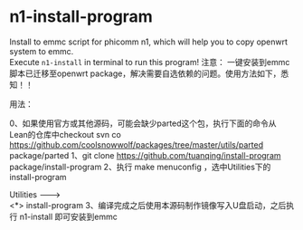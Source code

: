 # n1-install-program
Install to emmc script for phicomm n1, which will help you to copy openwrt system to emmc.  
Execute `n1-install` in terminal to run this program!
注意：
一键安装到emmc脚本已迁移至openwrt package，解决需要自选依赖的问题。使用方法如下，悉知！！

用法：

0、如果使用官方或其他源码，可能会缺少parted这个包，执行下面的命令从Lean的仓库中checkout
      svn co https://github.com/coolsnowwolf/packages/tree/master/utils/parted package/parted
1、git clone https://github.com/tuanqing/install-program package/install-program
2、执行 make menuconfig ，选中Utilities下的install-program

Utilities  --->  
   <*> install-program
3、编译完成之后使用本源码制作镜像写入U盘启动，之后执行 n1-install 即可安装到emmc

